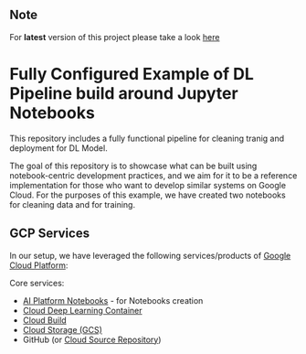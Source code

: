 ## Note
For **latest** version of this project please take a look [here](https://github.com/GoogleCloudPlatform/ai-platform-samples/tree/master/notebooks/tools/notebooks-ci-showcase)

# Fully Configured Example of DL Pipeline build around Jupyter Notebooks

This repository includes a fully functional pipeline for cleaning tranig and deployment for DL Model. 

The goal of this repository is to showcase what can be built using notebook-centric development practices, and we aim for it to be a reference implementation for those who want to develop similar systems on Google Cloud. For the purposes of this example, we have created two notebooks for cleaning data and for training. 

## GCP Services

In our setup, we have leveraged the following services/products of [Google Cloud Platform](https://cloud.google.com/):

Core services:
* [AI Platform Notebooks](https://cloud.google.com/ml-engine/docs/notebooks/) - for Notebooks creation
* [Cloud Deep Learning Container](https://cloud.google.com/ai-platform/deep-learning-containers/) 
* [Cloud Build](https://cloud.google.com/cloud-build/) 
* [Cloud Storage (GCS)](https://cloud.google.com/storage/)
* GitHub (or [Cloud Source Repository](https://cloud.google.com/source-repositories/))
